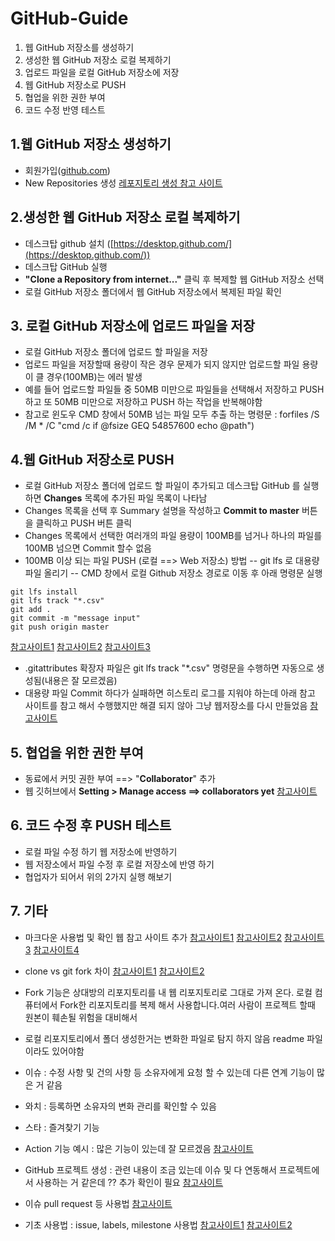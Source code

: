 # GitHub-Guide

 1. 웹 GitHub 저장소를 생성하기
 2. 생성한 웹 GitHub 저장소 로컬 복제하기
 3. 업로드 파일을 로컬 GitHub 저장소에 저장
 4. 웹 GitHub 저장소로 PUSH
 5. 협업을 위한 권한 부여
 6. 코드 수정 반영 테스트

## 1.웹 GitHub 저장소 생성하기

 - 회원가입([github.com](http://github.com/))
 - New Repositories 생성
 [레포지토리 생성 참고 사이트](https://mrw0119.tistory.com/120)

## 2.생성한 웹 GitHub 저장소 로컬 복제하기

 - 데스크탑 github 설치 ([https://desktop.github.com/](https://desktop.github.com/))
 - 데스크탑 GitHub 실행
 - **"Clone a Repository from internet..."** 클릭 후 복제할 웹 GitHub 저장소 선택
 - 로컬 GitHub 저장소 폴더에서 웹 GitHub 저장소에서 복제된 파일 확인

## 3. 로컬 GitHub 저장소에 업로드 파일을 저장

 - 로컬 GitHub 저장소 폴더에 업로드 할 파일을 저장
 - 업로드 파일을 저장할때 용량이 작은 경우 문제가 되지 않지만 업로드할 파일 용량이 클 경우(100MB)는 에러 발생
 - 예를 들어 업로드할 파일들 중 50MB 미만으로 파일들을 선택해서 저장하고 PUSH 하고  또 50MB 미만으로 저장하고 PUSH 하는 작업을 반복해야함
 - 참고로 윈도우 CMD 창에서 50MB 넘는 파일 모두 추출 하는 명령문 : forfiles /S /M * /C "cmd /c if @fsize GEQ 54857600 echo @path")
 
## 4.웹 GitHub 저장소로 PUSH

 - 로컬 GitHub 저장소 폴더에 업로드 할 파일이 추가되고 데스크탑 GitHub 를 실행하면 **Changes** 목록에 추가된 파일 목록이 나타남
 - Changes 목록을 선택 후 Summary 설명을 작성하고 **Commit to master** 버튼을 클릭하고 PUSH 버튼 클릭
 -  Changes 목록에서 선택한 여러개의 파일 용량이 100MB를 넘거나 하나의 파일를 100MB 넘으면 Commit 할수 없음 
 - 100MB 이상 되는 파일 PUSH (로컬 ==> Web 저장소) 방법
-- git lfs 로 대용량 파일 올리기
-- CMD 창에서 로컬 Github 저장소 경로로 이동 후 아래 명령문 실행 
```
git lfs install
git lfs track "*.csv"
git add .
git commit -m "message input"
git push origin master
```
[참고사이트1](https://velog.io/%4029been/Github-100MB%EB%B3%B4%EB%8B%A4-%ED%81%B0-%ED%8C%8C%EC%9D%BC-%EC%98%AC%EB%A6%AC%EA%B8%B0)
[참고사이트2](https://arclab.tistory.com/216)
[참고사이트3](https://blog.naver.com/lizziechung/221921218133)
- .gitattributes 확장자 파일은 git lfs track "*.csv" 명령문을 수행하면 자동으로 생성됨(내용은 잘 모르겠음)
- 대용량 파일 Commit 하다가 실패하면 히스토리 로그를 지워야 하는데 아래 참고 사이트를 참고 해서 수행했지만 해결 되지 않아 그냥 웹저장소를 다시 만들었음
[참고사이트](https://jootc.com/p/201909143109)

## 5. 협업을 위한 권한 부여

 - 동료에서 커밋 권한 부여 ==> "**Collaborator**" 추가
 - 웹 깃허브에서 **Setting > Manage access ==> collaborators yet**
 [참고사이트](https://git-scm.com/book/ko/v2/GitHub-GitHub-%ED%94%84%EB%A1%9C%EC%A0%9D%ED%8A%B8-%EA%B4%80%EB%A6%AC%ED%95%98%EA%B8%B0)

## 6. 코드 수정 후 PUSH 테스트 

 - 로컬 파일 수정 하기 웹 저장소에 반영하기
 - 웹 저장소에서 파일 수정 후 로컬 저장소에 반영 하기
 - 협업자가 되어서 위의 2가지 실행 해보기

## 7. 기타 

 - 마크다운 사용법 및 확인 웹 참고 사이트 추가
[참고사이트1](https://stackedit.io/app#)
[참고사이트2](https://gist.github.com/ihoneymon/652be052a0727ad59601)
[참고사이트3](https://velog.io/@yuuuye/velog-%EB%A7%88%ED%81%AC%EB%8B%A4%EC%9A%B4MarkDown-%EC%9E%91%EC%84%B1%EB%B2%95)
[참고사이트4](https://4urdev.tistory.com/62)
 - clone vs git fork 차이
[참고사이트1](https://velog.io/%40imacoolgirlyo/Git-fork%EC%99%80-clone-%EC%9D%98-%EC%B0%A8%EC%9D%B4%EC%A0%90-5sjuhwfzgp)
[참고사이트2](https://playinlion.tistory.com/29)
  - Fork 기능은 상대방의 리포지토리를 내 웹 리포지토리로 그대로 가져 온다. 로컬 컴퓨터에서 Fork한 리포지토리를 복제 해서 사용합니다.여러 사람이 프로젝트 할때 원본이 훼손될 위험을 대비해서
  - 로컬 리포지토리에서 폴더 생성한거는 변화한 파일로 탐지 하지 않음 readme 파일이라도 있어야함

- 이슈 : 수정 사항 및 건의 사항 등 소유자에게 요청 할 수 있는데 다른 연계 기능이 많은 거 같음
- 와치 : 등록하면 소유자의 변화 관리를 확인할 수 있음
- 스타 : 즐겨찾기 기능
- Action 기능 예시 : 많은 기능이 있는데 잘 모르겠음
[참고사이트](https://medium.com/%40elastic7327/%EA%B9%83%ED%97%88%EB%B8%8C%EC%9D%98-%EC%95%A1%EC%85%98-%EA%B8%B0%EB%8A%A5-git-action-%EB%A5%BC-%EC%82%AC%EC%9A%A9%ED%95%B4%EB%B3%B4%EC%9E%90-ed634d622280)

- GitHub 프로젝트 생성 : 관련 내용이 조금 있는데 이슈 및 다 연동해서 프로젝트에서 사용하는 거 같은데 ?? 추가 확인이 필요
[참고사이트](https://www.huskyhoochu.com/issue-based-version-control-201/)
- 이슈 pull request 등 사용법
[참고사이트](https://cheese10yun.github.io/github-proejct/)
-   기초 사용법 : issue, labels, milestone 사용법
[참고사이트1](https://uang.tistory.com/11?category=799977)
[참고사이트2](https://github.com/cau-cmclab/sku-cmclab.github.io/wiki/%EA%B9%83%ED%97%88%EB%B8%8C-%EB%8D%B0%EC%8A%A4%ED%81%AC%ED%83%91%28GitHub-Desktop%29-%EC%82%AC%EC%9A%A9)